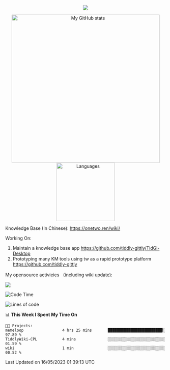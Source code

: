 <a href="https://github.com/linonetwo">
    <p align="center">
        <img src="https://github-profile-trophy.vercel.app/?username=linonetwo&column=7&theme=onedark"/>
    </p>
</a>
<a align="center" href="https://github.com/linonetwo">
  <p align="center">
    <img src="https://github-readme-stats.vercel.app/api?username=linonetwo&show_icons=true&count_private=true" alt="My GitHub stats" width="465"/>
    <img src="https://github-readme-stats.vercel.app/api/top-langs/?username=linonetwo&layout=compact&langs_count=10" alt="Languages" height="183">
  </p>
</a>

Knowledge Base (In Chinese): https://onetwo.ren/wiki/

Working On: 

1. Maintain a knowledge base app https://github.com/tiddly-gittly/TidGi-Desktop
1. Prototyping many KM tools using tw as a rapid prototype platform https://github.com/tiddly-gittly

My opensource activieies （including wiki update):

![](https://visitor-badge.glitch.me/badge?page_id=linonetwo.linonetwo)

<!--START_SECTION:waka-->
![Code Time](http://img.shields.io/badge/Code%20Time-1%2C721%20hrs%2018%20mins-blue)

![Lines of code](https://img.shields.io/badge/From%20Hello%20World%20I%27ve%20Written-47.1%20million%20lines%20of%20code-blue)

📊 **This Week I Spent My Time On** 

```text
🐱‍💻 Projects: 
memeloop                 4 hrs 25 mins       ████████████████████████░   97.89 % 
TiddlyWiki-CPL           4 mins              ░░░░░░░░░░░░░░░░░░░░░░░░░   01.59 % 
wiki                     1 min               ░░░░░░░░░░░░░░░░░░░░░░░░░   00.52 % 
```


 Last Updated on 16/05/2023 01:39:13 UTC
<!--END_SECTION:waka-->
